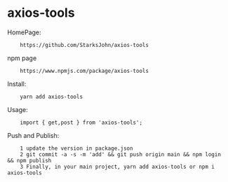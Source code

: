 # axios-tools 

HomePage:

        https://github.com/StarksJohn/axios-tools

npm page

        https://www.npmjs.com/package/axios-tools
Install:

        yarn add axios-tools 

Usage:

        import { get,post } from 'axios-tools';

Push and Publish:

        1 update the version in package.json
        2 git commit -a -s -m 'add' && git push origin main && npm login && npm publish
        3 Finally, in your main project, yarn add axios-tools or npm i axios-tools



